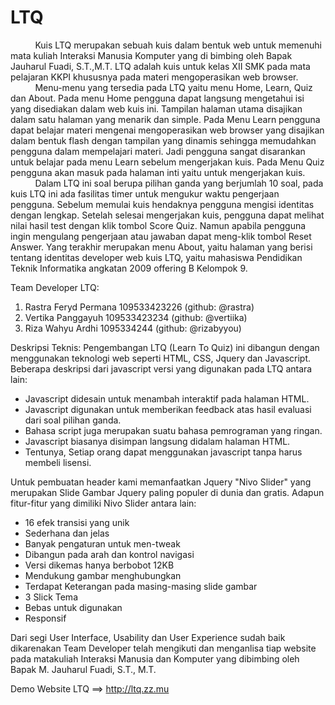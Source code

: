 LTQ
===

<p> &nbsp;&nbsp;&nbsp;&nbsp;&nbsp;&nbsp;&nbsp;&nbsp;&nbsp;&nbsp;Kuis LTQ merupakan sebuah kuis dalam bentuk web untuk memenuhi mata kuliah Interaksi Manusia Komputer yang 
di bimbing oleh Bapak Jauharul Fuadi, S.T.,M.T. LTQ adalah kuis untuk kelas XII SMK pada mata pelajaran KKPI khususnya
pada materi mengoperasikan web browser.<br/>
&nbsp;&nbsp;&nbsp;&nbsp;&nbsp;&nbsp;&nbsp;&nbsp;&nbsp;&nbsp;Menu-menu yang tersedia pada LTQ yaitu menu Home, Learn, Quiz dan About. Pada menu Home pengguna dapat 
langsung mengetahui isi yang disediakan dalam web kuis ini. Tampilan halaman utama disajikan dalam satu halaman yang 
menarik dan simple. Pada Menu Learn pengguna dapat belajar materi mengenai mengoperasikan web browser yang disajikan 
dalam bentuk flash dengan tampilan yang dinamis sehingga memudahkan pengguna dalam mempelajari materi. Jadi pengguna 
sangat disarankan untuk belajar pada menu Learn sebelum mengerjakan kuis. Pada Menu Quiz pengguna akan masuk pada 
halaman inti yaitu untuk mengerjakan kuis.<br/>
&nbsp;&nbsp;&nbsp;&nbsp;&nbsp;&nbsp;&nbsp;&nbsp;&nbsp;&nbsp;Dalam LTQ ini soal berupa pilihan ganda yang berjumlah 10 soal, pada kuis LTQ ini ada fasilitas timer untuk 
mengukur waktu pengerjaan pengguna. Sebelum memulai kuis hendaknya pengguna mengisi identitas dengan lengkap. 
Setelah selesai mengerjakan kuis, pengguna dapat melihat nilai hasil test dengan klik tombol Score Quiz. 
Namun apabila pengguna ingin mengulang pengerjaan atau jawaban dapat meng-klik tombol Reset Answer. Yang terakhir 
merupakan menu About, yaitu halaman yang berisi tentang identitas developer web kuis LTQ, yaitu mahasiswa Pendidikan
Teknik Informatika angkatan 2009 offering B Kelompok 9.</p>

Team Developer LTQ:
<ol>
<li> Rastra Feryd Permana 109533423226 (github: @rastra)</li>
<li>Vertika Panggayuh 109533423234 (github: @vertiika)</li>
<li>Riza Wahyu Ardhi  1095334244 (github: @rizabyyou)</li></ol>

Deskripsi Teknis:
Pengembangan LTQ (Learn To Quiz) ini dibangun dengan menggunakan teknologi web seperti HTML, CSS, Jquery dan Javascript.
Beberapa deskripsi dari javascript versi yang digunakan pada LTQ antara lain:
<ul>
<li>Javascript didesain untuk menambah interaktif pada halaman HTML.</li>
<li>Javascript digunakan untuk memberikan feedback atas hasil evaluasi dari soal pilihan ganda.</li>
<li>Bahasa script juga merupakan suatu bahasa pemrograman yang ringan.</li>
<li>Javascript biasanya disimpan langsung didalam halaman HTML.</li>
<li>Tentunya, Setiap orang dapat menggunakan javascript tanpa harus membeli lisensi.</li></ul>

Untuk pembuatan header kami memanfaatkan Jquery "Nivo Slider" yang merupakan Slide Gambar Jquery paling populer di dunia dan gratis.
Adapun fitur-fitur yang dimiliki Nivo Slider antara lain:
<ul>
<li>16 efek transisi yang unik</li>
<li>Sederhana dan jelas</li>
<li>Banyak pengaturan untuk men-tweak</li>
<li>Dibangun pada arah dan kontrol navigasi</li>
<li>Versi dikemas hanya berbobot 12KB</li>
<li>Mendukung gambar menghubungkan</li>
<li>Terdapat Keterangan pada masing-masing slide gambar</li>
<li>3 Slick Tema</li>
<li>Bebas untuk digunakan </li>
<li>Responsif</li></ul>

Dari segi User Interface, Usability dan User Experience sudah baik dikarenakan Team Developer telah mengikuti dan menganlisa tiap website pada matakuliah
Interaksi Manusia dan Komputer yang dibimbing oleh Bapak M. Jauharul Fuadi, S.T., M.T.

Demo Website LTQ ==> http://ltq.zz.mu 
